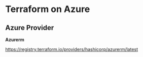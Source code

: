 # Terraform on Azure

## Azure Provider

**Azurerm** 

https://registry.terraform.io/providers/hashicorp/azurerm/latest